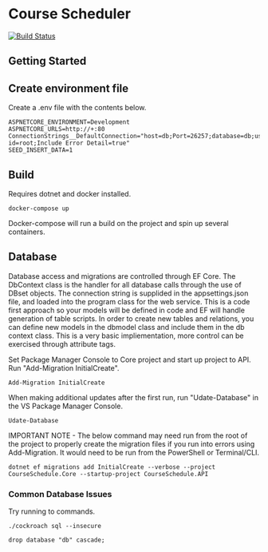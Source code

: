 # Course Scheduler

[![Build Status](https://github.com/Sundy0828/CourseSchedule/actions/workflows/main.yml/badge.svg)](https://github.com/Sundy0828/CourseSchedule/actions/workflows/main.yml)

## Getting Started

## Create environment file

Create a .env file with the contents below.

```
ASPNETCORE_ENVIRONMENT=Development
ASPNETCORE_URLS=http://+:80
ConnectionStrings__DefaultConnection="host=db;Port=26257;database=db;user id=root;Include Error Detail=true"
SEED_INSERT_DATA=1
```

## Build

Requires dotnet and docker installed.

```shell
docker-compose up
```

Docker-compose will run a build on the project and spin up several containers.

## Database

Database access and migrations are controlled through EF Core. The DbContext class is the handler for all database calls through the use of DBset objects. The connection string is supplided in the appsettings.json file, and loaded into the program class for the web service. This is a code first approach so your models will be defined in code and EF will handle generation of table scripts. In order to create new tables and relations, you can define new models in the dbmodel class and include them in the db context class. This is a very basic impliementation, more control can be exercised through attribute tags.


Set Package Manager Console to Core project and start up project to API. Run "Add-Migration InitialCreate".
```
Add-Migration InitialCreate
```

When making additional updates after the first run, run "Udate-Database" in the VS Package Manager Console.
```
Udate-Database
```

IMPORTANT NOTE - The below command may need run from the root of the project to properly create the migration files if you run into errors using Add-Migration. It would need to be run from the PowerShell or Terminal/CLI.
```
dotnet ef migrations add InitialCreate --verbose --project CourseSchedule.Core --startup-project CourseSchedule.API
```

### Common Database Issues

Try running to commands.
```
./cockroach sql --insecure
```

```
drop database "db" cascade;
```